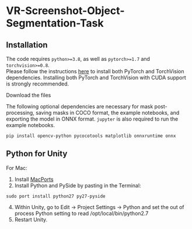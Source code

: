 # VR-Screenshot-Object-Segmentation-Task

## Installation
The code requires `python>=3.8`, as well as `pytorch>=1.7` and `torchvision>=0.8`.  
Please follow the instructions [here](https://pytorch.org/get-started/locally/) to install both PyTorch and TorchVision dependencies. Installing both PyTorch and TorchVision with CUDA support is strongly recommended.  
  
Download the files  

The following optional dependencies are necessary for mask post-processing, saving masks in COCO format, the example notebooks, and exporting the model in ONNX format. `jupyter` is also required to run the example notebooks.  
```
pip install opencv-python pycocotools matplotlib onnxruntime onnx
```
## Python for Unity
For Mac:  
1. Install [MacPorts](https://www.macports.org/) 
2. Install Python and PySide by pasting in the Terminal:  
```
sudo port install python27 py27-pyside
```
4. Within Unity, go to Edit -> Project Settings -> Python and set the out of process Python setting to read /opt/local/bin/python2.7  
5. Restart Unity.



